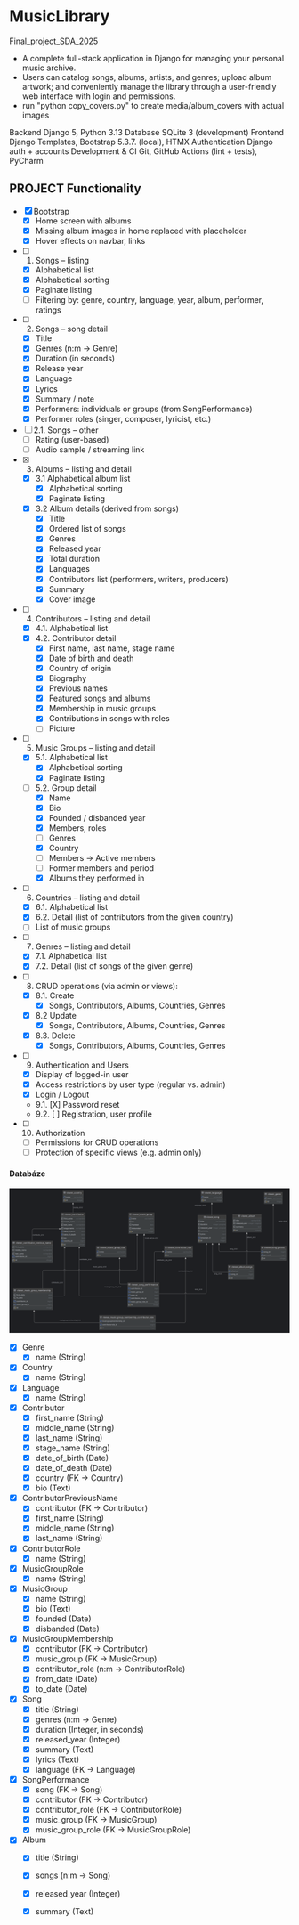 # MusicLibrary 
Final_project_SDA_2025 

- A complete full-stack application in Django for managing your personal music archive. 
- Users can catalog songs, albums, artists, and genres; upload album artwork; 
  and conveniently manage the library through a user-friendly web interface with login 
  and permissions.
- run "python copy_covers.py" to create media/album_covers with actual images


Backend             Django 5, Python 3.13 
Database            SQLite 3 (development)
Frontend            Django Templates, Bootstrap 5.3.7. (local), HTMX
Authentication      Django auth + accounts 
Development & CI    Git, GitHub Actions (lint + tests), PyCharm

## PROJECT Functionality

- [X] Bootstrap
    - [X] Home screen with albums
    - [X] Missing album images in home replaced with placeholder
    - [X] Hover effects on navbar, links
- [ ] 1. Songs – listing
    - [x] Alphabetical list
    - [X] Alphabetical sorting
    - [X] Paginate listing
    - [ ] Filtering by: genre, country, language, year, album, performer, ratings
- [ ] 2. Songs – song detail
    - [X] Title
    - [X] Genres (n:m -> Genre)
    - [X] Duration (in seconds)
    - [X] Release year
    - [X] Language
    - [X] Lyrics
    - [X] Summary / note
    - [X] Performers: individuals or groups (from SongPerformance)
    - [X] Performer roles (singer, composer, lyricist, etc.)
- [ ] 2.1. Songs – other
    - [ ] Rating (user-based)
    - [ ] Audio sample / streaming link
- [X] 3. Albums – listing and detail
    - [X] 3.1 Alphabetical album list
        - [X] Alphabetical sorting
        - [X] Paginate listing
    - [X] 3.2 Album details (derived from songs)
        - [X] Title
        - [X] Ordered list of songs
        - [X] Genres
        - [X] Released year
        - [X] Total duration
        - [X] Languages
        - [X] Contributors list (performers, writers, producers)
        - [X] Summary
        - [X] Cover image
- [ ] 4. Contributors – listing and detail
    - [x] 4.1. Alphabetical list
    - [x] 4.2. Contributor detail
        - [x] First name, last name, stage name
        - [x] Date of birth and death
        - [x] Country of origin
        - [x] Biography
        - [x] Previous names
        - [x] Featured songs and albums
        - [X] Membership in music groups
        - [X] Contributions in songs with roles
        - [ ] Picture 
- [ ] 5. Music Groups – listing and detail
    - [X] 5.1. Alphabetical list
        - [X] Alphabetical sorting
        - [X] Paginate listing
    - [ ] 5.2. Group detail
        - [X] Name
        - [X] Bio
        - [X] Founded / disbanded year
        - [X] Members, roles
        - [ ] Genres
        - [X] Country
        - [ ] Members -> Active members
        - [ ] Former members and period
        - [X] Albums they performed in
- [ ] 6. Countries – listing and detail
    - [x] 6.1. Alphabetical list
    - [x] 6.2. Detail (list of contributors from the given country)
    - [ ] List of music groups
- [ ] 7. Genres – listing and detail
    - [x] 7.1. Alphabetical list
    - [x] 7.2. Detail (list of songs of the given genre)
- [ ] 8. CRUD operations (via admin or views): 
    - [X] 8.1. Create
        - [X] Songs, Contributors, Albums, Countries, Genres
    - [X] 8.2 Update
        - [X] Songs, Contributors, Albums, Countries, Genres
    - [X] 8.3. Delete
        - [X] Songs, Contributors, Albums, Countries, Genres
- [ ] 9. Authentication and Users
    - [X] Display of logged-in user
    - [X] Access restrictions by user type (regular vs. admin)
    - [X] Login / Logout
    - 9.1. [X] Password reset
    - 9.2. [ ] Registration, user profile
- [ ] 10. Authorization
    - [ ] Permissions for CRUD operations
    - [ ] Protection of specific views (e.g. admin only)

#### Databáze
![ER diagram](./files/ER_diagram_v2.png)
- [x] Genre  
  - [x] name (String)
- [x] Country  
  - [x] name (String)
- [x] Language  
  - [x] name (String)
- [x] Contributor  
  - [x] first_name (String)  
  - [x] middle_name (String)  
  - [x] last_name (String)  
  - [x] stage_name (String)  
  - [x] date_of_birth (Date)  
  - [x] date_of_death (Date)  
  - [x] country (FK -> Country)  
  - [x] bio (Text)
- [x] ContributorPreviousName  
  - [x] contributor (FK -> Contributor)  
  - [x] first_name (String)  
  - [x] middle_name (String)  
  - [x] last_name (String)
- [x] ContributorRole  
  - [x] name (String)
- [x] MusicGroupRole  
  - [x] name (String)
- [x] MusicGroup  
  - [x] name (String)  
  - [x] bio (Text)  
  - [x] founded (Date)  
  - [x] disbanded (Date)
- [x] MusicGroupMembership  
  - [x] contributor (FK -> Contributor)  
  - [x] music_group (FK -> MusicGroup)  
  - [x] contributor_role (n:m -> ContributorRole)  
  - [x] from_date (Date)  
  - [x] to_date (Date)
- [x] Song  
  - [x] title (String)  
  - [x] genres (n:m -> Genre)  
  - [x] duration (Integer, in seconds)  
  - [x] released_year (Integer)  
  - [x] summary (Text)  
  - [x] lyrics (Text)  
  - [x] language (FK -> Language)
- [x] SongPerformance  
  - [x] song (FK -> Song)  
  - [x] contributor (FK -> Contributor)  
  - [x] contributor_role (FK -> ContributorRole)  
  - [x] music_group (FK -> MusicGroup) 
  - [x] music_group_role (FK -> MusicGroupRole)
- [x] Album  
  - [x] title (String)  
  - [x] songs (n:m -> Song)  
  - [x] released_year (Integer)  
  - [x] summary (Text)  


